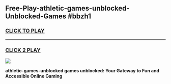 
## Free-Play-athletic-games-unblocked-Unblocked-Games #bbzh1
<h3>
<a href="https://news.freeplayer.one?title=athletic-games-unblocked&ref=8M">CLICK TO PLAY</a></h3>
<hr>

<h3>
<a href="https://news.freeplayer.one?title=athletic-games-unblocked&ref=8M">CLICK 2 PLAY</a>
  
</h3>

<a href="https://news.freeplayer.one?title=athletic-games-unblocked&ref=8M"><img src="https://clearcache.store/games.png"></a>


**athletic-games-unblocked games unblocked: Your Gateway to Fun and Accessible Online Gaming**
